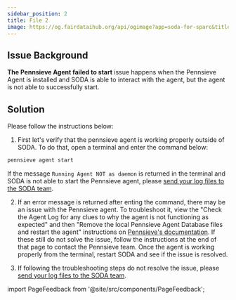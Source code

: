 ```yaml
---
sidebar_position: 2
title: File 2
image: https://og.fairdataihub.org/api/ogimage?app=soda-for-sparc&title=Trouble%20starting%20the%20Pennsieve%20agent%20in%20SODA&description=Can%27t%20start%20the%20Pennsieve%20agent%20in%20SODA
---
```


## Issue Background

**The Pennsieve Agent failed to start** issue happens when the Pennsieve Agent is installed and SODA is able to interact with the agent, but the agent is not able to successfully start.

## Solution

Please follow the instructions below:

1. First let's verify that the pennsieve agent is working properly outside of SODA. To do that, open a terminal and enter the command below:

```bash
pennsieve agent start
```

If the message `Running Agent NOT as daemon` is returned in the terminal and SODA is not able to start the Pennsieve agent, please [send your log files to the SODA team](https://docs.sodaforsparc.io/docs/next/common-errors/sending-log-files-to-soda-team).

2. If an error message is returned after enting the command, there may be an issue with the Pennsieve agent. To troubleshoot it, view the "Check the Agent Log for any clues to why the agent is not functioning as expected" and then "Remove the local Pennsieve Agent Database files and restart the agent" instructions on [Pennsieve's documentation](https://docs.pennsieve.io/docs/troubleshooting-uploading-data). If these still do not solve the issue, follow the instructions at the end of that page to contact the Pennsieve team. Once the agent is working properly from the terminal, restart SODA and see if the issue is resolved.

3. If following the troubleshooting steps do not resolve the issue, please [send your log files to the SODA team](https://docs.sodaforsparc.io/docs/next/common-errors/sending-log-files-to-soda-team).

import PageFeedback from '@site/src/components/PageFeedback';

<PageFeedback />
